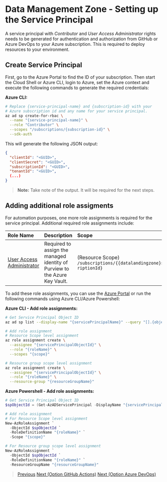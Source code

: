# Data Management Zone - Setting up the Service Principal

A service principal with *Contributor* and *User Access Administrator* rights needs to be generated for authentication and authorization from GitHub or Azure DevOps to your Azure subscription. This is required to deploy resources to your environment. 

## Create Service Principal

First, go to the Azure Portal to find the ID of your subscription. Then start the Cloud Shell or Azure CLI, login to Azure, set the Azure context and execute the following commands to generate the required credentials:

**Azure CLI:**

```sh
# Replace {service-principal-name} and {subscription-id} with your
# Azure subscription id and any name for your service principal.
az ad sp create-for-rbac \
  --name "{service-principal-name}" \
  --role "Contributor" \
  --scopes "/subscriptions/{subscription-id}" \
  --sdk-auth
```

This will generate the following JSON output:

```json
{
  "clientId": "<GUID>",
  "clientSecret": "<GUID>",
  "subscriptionId": "<GUID>",
  "tenantId": "<GUID>",
  (...)
}
```

> **Note:** Take note of the output. It will be required for the next steps.

## Adding additional role assigments

For automation purposes, one more role assignments is required for the service principal.
Additional required role assignments include:

| Role Name | Description | Scope |
|:----------|:------------|:------|
| [User Access Administrator](https://docs.microsoft.com/azure/role-based-access-control/built-in-roles#user-access-administrator) | Required to assign the managed identity of Purview to the Azure Key Vault. | <div style="width: 31ch">(Resource Scope) `/subscriptions/{{datalandingzone}subscriptionId}`</div> |

To add these role assignments, you can use the [Azure Portal](https://portal.azure.com/) or run the following commands using Azure CLI/Azure Powershell:

**Azure CLI - Add role assignments:**

```sh
# Get Service Principal Object ID
az ad sp list --display-name "{servicePrincipalName}" --query "[].{objectId:objectId}" --output tsv

# Add role assignment
# Resource Scope level assignment
az role assignment create \
  --assignee "{servicePrincipalObjectId}" \
  --role "{roleName}" \
  --scopes "{scope}"

# Resource group scope level assignment
az role assignment create \
  --assignee "{servicePrincipalObjectId}" \
  --role "{roleName}" \
  --resource-group "{resourceGroupName}"
```

**Azure Powershell - Add role assignments:**

```powershell
# Get Service Principal Object ID
$spObjectId = (Get-AzADServicePrincipal -DisplayName "{servicePrincipalName}").id

# Add role assignment
# For Resource Scope level assignment
New-AzRoleAssignment `
  -ObjectId $spObjectId `
  -RoleDefinitionName "{roleName}" `
  -Scope "{scope}"

# For Resource group scope level assignment
New-AzRoleAssignment `
  -ObjectId $spObjectId `
  -RoleDefinitionName "{roleName}" `
  -ResourceGroupName "{resourceGroupName}"
```

>[Previous](/docs/EnterpriseScaleAnalytics-Prerequisites.md)
>[Next (Option GitHub Actions)](/docs/EnterpriseScaleAnalytics-GitHubActionsDeployment.md)
>[Next (Option Azure DevOps)]()
